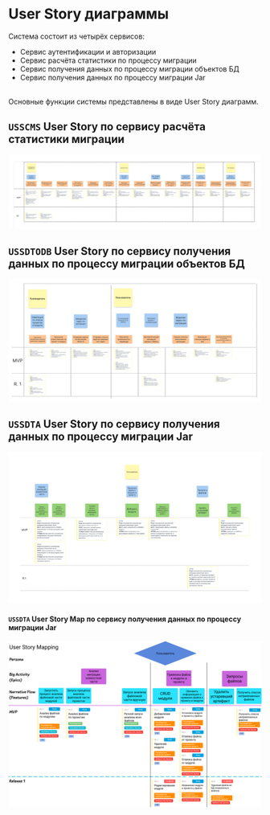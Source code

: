 # User Story диаграммы

Система состоит из четырёх сервисов:<br/>
- Сервис аутентификации и авторизации<br/>
- Сервис расчёта статистики по процессу миграции<br/>
- Сервис получения данных по процессу миграции объектов БД<br/>
- Сервис получения данных по процессу миграции Jar<br/>
<br/>
Основные функции системы представлены в виде User Story диаграмм.

## **`USSCMS`** User Story по сервису расчёта статистики миграции

![](diagrams/out/USSergo.svg)

## **`USSDTODB`** User Story по сервису получения данных по процессу миграции объектов БД

![](diagrams/out/USAlex.svg)

## **`USSDTA`** User Story по сервису получения данных по процессу миграции Jar

![](diagrams/out/USRus.svg)

#### **`USSDTA`** User Story Map по сервису получения данных по процессу миграции Jar

![](diagrams/out/USMRus.png)